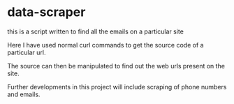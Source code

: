 data-scraper
============

this is a script written to find all the emails on a particular site

Here I have used normal curl commands to get the source code of a particular url.

The source can then be manipulated to find out the web urls present on the site.

Further developments in this project will include scraping of phone numbers and emails.
